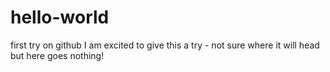 # hello-world
first try on github
I am excited to give this a try - not sure where it will head but here goes nothing!

